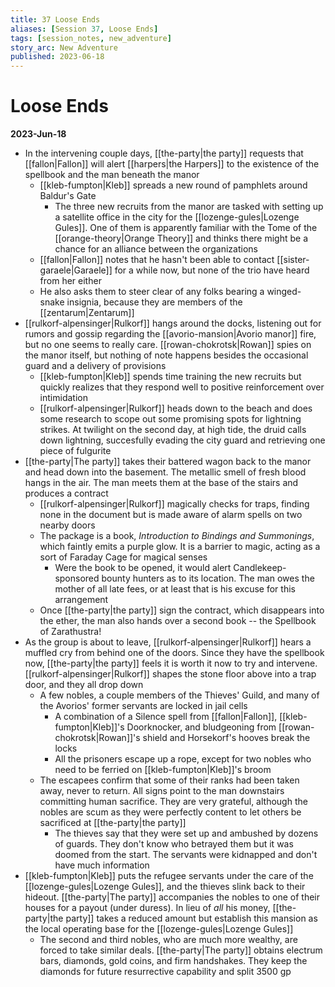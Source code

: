```yaml
---
title: 37 Loose Ends
aliases: [Session 37, Loose Ends]
tags: [session_notes, new_adventure]
story_arc: New Adventure
published: 2023-06-18
---
```

# Loose Ends
**2023-Jun-18**

- In the intervening couple days, [[the-party|the party]] requests that [[fallon|Fallon]] will alert [[harpers|the Harpers]] to the existence of the spellbook and the man beneath the manor
	- [[kleb-fumpton|Kleb]] spreads a new round of pamphlets around Baldur's Gate
		- The three new recruits from the manor are tasked with setting up a satellite office in the city for the [[lozenge-gules|Lozenge Gules]]. One of them is apparently familiar with the Tome of the [[orange-theory|Orange Theory]] and thinks there might be a chance for an alliance between the organizations
	- [[fallon|Fallon]] notes that he hasn't been able to contact [[sister-garaele|Garaele]] for a while now, but none of the trio have heard from her either
	- He also asks them to steer clear of any folks bearing a winged-snake insignia, because they are members of the [[zentarum|Zentarum]]
- [[rulkorf-alpensinger|Rulkorf]] hangs around the docks, listening out for rumors and gossip regarding the [[avorio-mansion|Avorio manor]] fire, but no one seems to really care. [[rowan-chokrotsk|Rowan]] spies on the manor itself, but nothing of note happens besides the occasional guard and a delivery of provisions
	- [[kleb-fumpton|Kleb]] spends time training the new recruits but quickly realizes that they respond well to positive reinforcement over intimidation
	- [[rulkorf-alpensinger|Rulkorf]] heads down to the beach and does some research to scope out some promising spots for lightning strikes. At twilight on the second day, at high tide, the druid calls down lightning, succesfully evading the city guard and retrieving one piece of fulgurite
- [[the-party|The party]] takes their battered wagon back to the manor and head down into the basement. The metallic smell of fresh blood hangs in the air. The man meets them at the base of the stairs and produces a contract
	- [[rulkorf-alpensinger|Rulkorf]] magically checks for traps, finding none in the document but is made aware of alarm spells on two nearby doors
	- The package is a book, *Introduction to Bindings and Summonings*, which faintly emits a purple glow. It is a barrier to magic, acting as a sort of Faraday Cage for magical senses
		- Were the book to be opened, it would alert Candlekeep-sponsored bounty hunters as to its location. The man owes the mother of all late fees, or at least that is his excuse for this arrangement
	- Once [[the-party|the party]] sign the contract, which disappears into the ether, the man also hands over a second book -- the Spellbook of Zarathustra!
- As the group is about to leave, [[rulkorf-alpensinger|Rulkorf]] hears a muffled cry from behind one of the doors. Since they have the spellbook now, [[the-party|the party]] feels it is worth it now to try and intervene. [[rulkorf-alpensinger|Rulkorf]] shapes the stone floor above into a trap door, and they all drop down
	- A few nobles, a couple members of the Thieves' Guild, and many of the Avorios' former servants are locked in jail cells
		- A combination of a Silence spell from [[fallon|Fallon]], [[kleb-fumpton|Kleb]]'s Doorknocker, and bludgeoning from [[rowan-chokrotsk|Rowan]]'s shield and Horsekorf's hooves break the locks
		- All the prisoners escape up a rope, except for two nobles who need to be ferried on [[kleb-fumpton|Kleb]]'s broom
	- The escapees confirm that some of their ranks had been taken away, never to return. All signs point to the man downstairs committing human sacrifice. They are very grateful, although the nobles are scum as they were perfectly content to let others be sacrificed at [[the-party|the party]]
		- The thieves say that they were set up and ambushed by dozens of guards. They don't know who betrayed them but it was doomed from the start. The servants were kidnapped and don't have much information
- [[kleb-fumpton|Kleb]] puts the refugee servants under the care of the [[lozenge-gules|Lozenge Gules]], and the thieves slink back to their hideout. [[the-party|The party]] accompanies the nobles to one of their houses for a payout (under duress). In lieu of *all* his money, [[the-party|the party]] takes a reduced amount but establish this mansion as the local operating base for the [[lozenge-gules|Lozenge Gules]]
	- The second and third nobles, who are much more wealthy, are forced to take similar deals. [[the-party|The party]] obtains electrum bars, diamonds, gold coins, and firm handshakes. They keep the diamonds for future resurrective capability and split 3500 gp